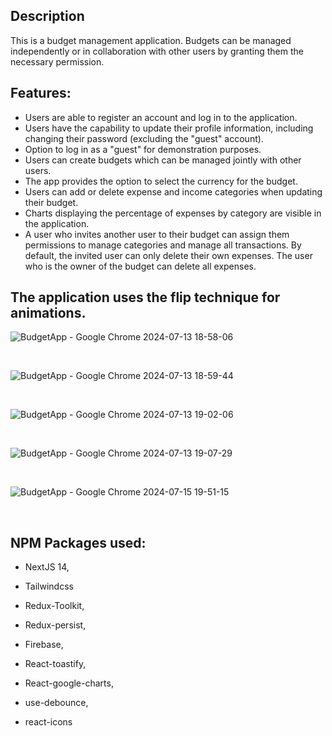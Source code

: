 ## Description
This is a budget management application. Budgets can be managed independently or in collaboration with other users by granting them the necessary permission.

## Features:
- Users are able to register an account and log in to the application.
- Users have the capability to update their profile information, including changing their password (excluding the "guest" account).
- Option to log in as a "guest" for demonstration purposes.
- Users can create budgets which can be managed jointly with other users.
- The app provides the option to select the currency for the budget.
- Users can add or delete expense and income categories when updating their budget.
- Charts displaying the percentage of expenses by category are visible in the application.
- A user who invites another user to their budget can assign them permissions to manage categories and manage all transactions. By default, the invited user can only delete their own expenses. The user who is the owner of the budget can delete all expenses.

## The application uses the flip technique for animations.
![BudgetApp - Google Chrome 2024-07-13 18-58-06](https://github.com/user-attachments/assets/8662f55b-5ee2-455d-905f-9ed8b93259bf) <p>&nbsp;</p>

![BudgetApp - Google Chrome 2024-07-13 18-59-44](https://github.com/user-attachments/assets/7933c3d4-c892-44fd-9370-3c69144ba467) <p>&nbsp;</p>
![BudgetApp - Google Chrome 2024-07-13 19-02-06](https://github.com/user-attachments/assets/81652d81-439c-4001-be1e-e0b40aeb3aab)  <p>&nbsp;</p>
![BudgetApp - Google Chrome 2024-07-13 19-07-29](https://github.com/user-attachments/assets/e0174920-2a18-42d6-a460-7047d9d423d7)  <p>&nbsp;</p>
 ![BudgetApp - Google Chrome 2024-07-15 19-51-15](https://github.com/user-attachments/assets/70e767a8-2df6-465c-8ab7-236596b65fa7) <p>&nbsp;</p>


## NPM Packages used:
- NextJS 14,
- Tailwindcss
- Redux-Toolkit,

- Redux-persist,
- Firebase,
- React-toastify,
- React-google-charts,
- use-debounce,
- react-icons





